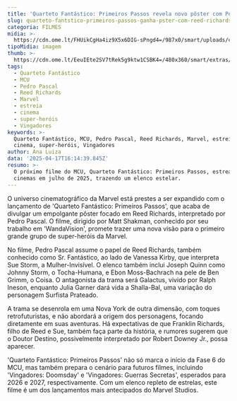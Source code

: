 ```yaml
---
title: 'Quarteto Fantástico: Primeiros Passos revela novo pôster com Pedro Pascal'
slug: quarteto-fantstico-primeiros-passos-ganha-pster-com-reed-richards-em-destaque
categoria: FILMES
midia: >-
  https://cdn.ome.lt/FHUikCgHa4iz9X5x6DIG-sPngd4=/987x0/smart/uploads/conteudo/fotos/OMELETE_CAPA_-_2025-04-17T122622.406.png
tipoMidia: imagem
thumb: >-
  https://cdn.ome.lt/EeuIEte2SV7tRek5g9ktw1CSBK4=/480x360/smart/extras/conteudos/omelete_THUMB_-_2025-04-17T122601.288.png
tags:
  - Quarteto Fantástico
  - MCU
  - Pedro Pascal
  - Reed Richards
  - Marvel
  - estreia
  - cinema
  - super-heróis
  - Vingadores
keywords: >-
  Quarteto Fantástico, MCU, Pedro Pascal, Reed Richards, Marvel, estreia,
  cinema, super-heróis, Vingadores
author: Ana Luiza
data: '2025-04-17T16:14:39.845Z'
resumo: >-
  O próximo filme do MCU, Quarteto Fantástico: Primeiros Passos, estreará nos
  cinemas em julho de 2025, trazendo um elenco estelar.
---
```


O universo cinematográfico da Marvel está prestes a ser expandido com o lançamento de 'Quarteto Fantástico: Primeiros Passos', que acaba de divulgar um empolgante pôster focado em Reed Richards, interpretado por Pedro Pascal. O filme, dirigido por Matt Shakman, conhecido por seu trabalho em 'WandaVision', promete trazer uma nova visão para o primeiro grande grupo de super-heróis da Marvel.

<blockquote class="twitter-tweet"><a href="https://twitter.com/user/status/1912888684396908566"></a></blockquote>

No filme, Pedro Pascal assume o papel de Reed Richards, também conhecido como Sr. Fantástico, ao lado de Vanessa Kirby, que interpreta Sue Storm, a Mulher-Invisível. O elenco também inclui Joseph Quinn como Johnny Storm, o Tocha-Humana, e Ebon Moss-Bachrach na pele de Ben Grimm, o Coisa. O antagonista da trama será Galactus, vivido por Ralph Ineson, enquanto Julia Garner dará vida a Shalla-Bal, uma variação do personagem Surfista Prateado.

A trama se desenrola em uma Nova York de outra dimensão, com toques retrofuturistas, e não abordará a origem dos personagens, focando diretamente em suas aventuras. Há expectativas de que Franklin Richards, filho de Reed e Sue, também faça parte da história, e rumores sugerem que o Doutor Destino, possivelmente interpretado por Robert Downey Jr., possa aparecer.

'Quarteto Fantástico: Primeiros Passos' não só marca o início da Fase 6 do MCU, mas também prepara o cenário para futuros filmes, incluindo 'Vingadores: Doomsday' e 'Vingadores: Guerras Secretas', esperados para 2026 e 2027, respectivamente. Com um elenco repleto de estrelas, este filme é um dos lançamentos mais antecipados do Marvel Studios.
